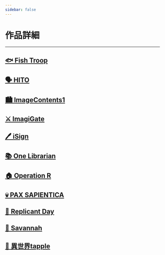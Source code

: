 ```yaml
---
sidebar: false
---
```


# 作品詳細
---

## [🐟 Fish Troop](FishTroop.html)

## [🗣️ HITO](HITO.html)

## [🏙️ ImageContents1](ImageContents1.html)

## [⚔️ ImagiGate](ImagiGate.html)

## [🖊️ iSign](ISign.html)

## [📚 One Librarian](OneLibrarian.html)

## [🏠 Operation R](OperationR.html)

## [💀 PAX SAPIENTICA](PAXS.html)

## [🐲 Replicant Day](ReplicantDay.html)

## [🦓 Savannah](Savannah.html)

## [💞 異世界tapple](IsekaiTapple.html)
